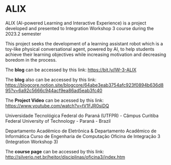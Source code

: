 # ALIX
ALIX (AI-powered Learning and Interactive Experience) is a project developed and presented to Integration Workshop 3 course during the 2023.2 semester

This project seeks the development of a learning assistant robot which is a toy-like physical conversational agent, powered by AI, to help students achieve their learning objectives while increasing motivation and decreasing boredom in the process.

The **blog** can be accessed by this link: https://bit.ly/IW-3-ALIX

The **blog** also can be accessed by this link: https://blogcore.notion.site/blogcore/64abe3eab3754afc923f0894b636d895?v=6a92c5666c944acf9ea86ad5eab3fc40

The **Project Video** can be acessed by this link: https://www.youtube.com/watch?v=tV1FJR0siDQ

Universidade Tecnológica Federal do Paraná (UTFPR) - Câmpus Curitiba
Federal University of Technology - Paraná - Brazil

Departamento Acadêmico de Eletrônica & Departamento Acadêmico de Informática
Curso de Engenharia de Computação
Oficina de Integração 3 
(Integration Workshop 3)

The **course page** can be accessed by this link: http://silverio.net.br/heitor/disciplinas/oficina3/index.htm

